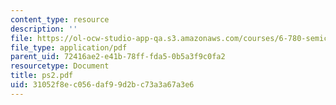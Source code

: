 ```yaml
---
content_type: resource
description: ''
file: https://ol-ocw-studio-app-qa.s3.amazonaws.com/courses/6-780-semiconductor-manufacturing-spring-2003/31052f8ec056daf99d2bc73a3a67a3e6_ps2.pdf
file_type: application/pdf
parent_uid: 72416ae2-e41b-78ff-fda5-0b5a3f9c0fa2
resourcetype: Document
title: ps2.pdf
uid: 31052f8e-c056-daf9-9d2b-c73a3a67a3e6
---
```

